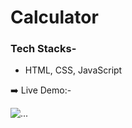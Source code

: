 # Calculator

### Tech Stacks-
- HTML, CSS, JavaScript
 
➡️ Live Demo:- 
<br>

<img align="center" src="https://ayush-p28.github.io/my-portfolio/images/Calculator.webp" alt="...">

